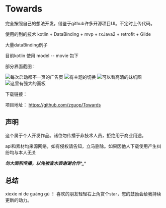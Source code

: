 # Towards
完全按照自己的想法开发，借鉴于github许多开源项目UI。不定时上传代码。


使用的到的技术  kotlin + DataBinding + mvp + rxJava2 + retrofit + Glide

大量dataBinding例子

目前kotlin 使用 model -- movie 包下


部分界面截图：

![每次启动都不一页的广告页](gif/auto.gif)
![有主题的切换](gif/auto1.gif)
![可以看高清的妹纸图](gif/auto5.gif)
![这里有强大的画板](gif/auto6.gif)


下载链接：
![]()


项目地址：
https://github.com/zguop/Towards

声明
--

这个属于个人开发作品。诸位勿传播于非技术人员，拒绝用于商业用途。

api和素材均来源网络，如有侵权请告知，立马删除。如果因他人下载使用产生纠纷均与本人无关

***勿大面积传播，以免被查水表谢谢合作^_^***



总结
-
xiexie ni de guāng gù ！ 喜欢的朋友轻轻右上角赏个star，您的鼓励会给我持续更新的动力。








